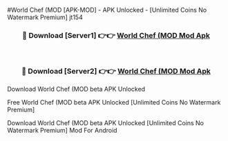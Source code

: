 #World Chef (MOD [APK-MOD] - APK Unlocked - [Unlimited Coins No Watermark Premium] jt154



<div align="center">

<h3>🔴 Download [Server1] 👉👉 <a href="https://momento.my/?title=World_Chef_(MOD">World Chef (MOD Mod Apk</a></h3><br>

<h3>🔴 Download [Server2] 👉👉 <a href="https://momento.my/?title=World_Chef_(MOD">World Chef (MOD Mod Apk</a></h3>
</div>



Download World Chef (MOD beta APK Unlocked

Free World Chef (MOD beta APK Unlocked [Unlimited Coins No Watermark Premium]

Download World Chef (MOD beta APK Unlocked [Unlimited Coins No Watermark Premium] Mod For Android
